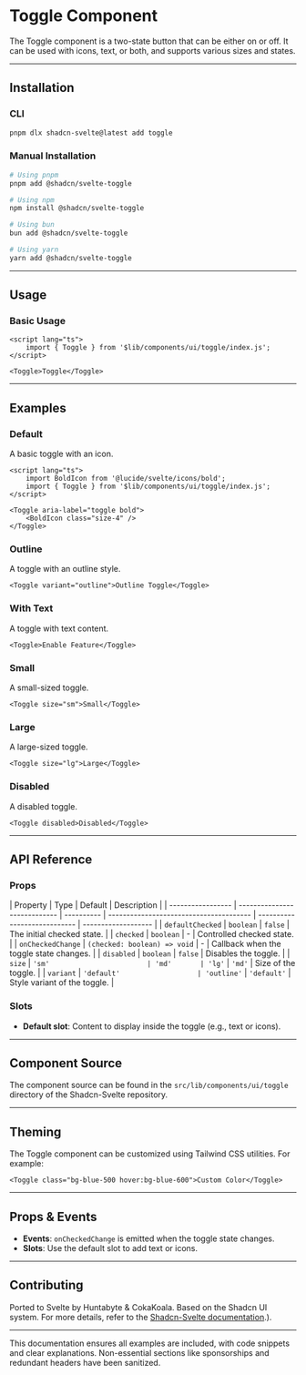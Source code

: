 # Toggle Component

The Toggle component is a two-state button that can be either on or off. It can be used with icons, text, or both, and supports various sizes and states.

---

## Installation

### CLI

```bash
pnpm dlx shadcn-svelte@latest add toggle
```

### Manual Installation

```bash
# Using pnpm
pnpm add @shadcn/svelte-toggle

# Using npm
npm install @shadcn/svelte-toggle

# Using bun
bun add @shadcn/svelte-toggle

# Using yarn
yarn add @shadcn/svelte-toggle
```

---

## Usage

### Basic Usage

```svelte
<script lang="ts">
	import { Toggle } from '$lib/components/ui/toggle/index.js';
</script>

<Toggle>Toggle</Toggle>
```

---

## Examples

### Default

A basic toggle with an icon.

```svelte
<script lang="ts">
	import BoldIcon from '@lucide/svelte/icons/bold';
	import { Toggle } from '$lib/components/ui/toggle/index.js';
</script>

<Toggle aria-label="toggle bold">
	<BoldIcon class="size-4" />
</Toggle>
```

### Outline

A toggle with an outline style.

```svelte
<Toggle variant="outline">Outline Toggle</Toggle>
```

### With Text

A toggle with text content.

```svelte
<Toggle>Enable Feature</Toggle>
```

### Small

A small-sized toggle.

```svelte
<Toggle size="sm">Small</Toggle>
```

### Large

A large-sized toggle.

```svelte
<Toggle size="lg">Large</Toggle>
```

### Disabled

A disabled toggle.

```svelte
<Toggle disabled>Disabled</Toggle>
```

---

## API Reference

### Props

| Property          | Type                         | Default    | Description                             |
| ----------------- | ---------------------------- | ---------- | --------------------------------------- | ---------------------------- | ------------------- |
| `defaultChecked`  | `boolean`                    | `false`    | The initial checked state.              |
| `checked`         | `boolean`                    | -          | Controlled checked state.               |
| `onCheckedChange` | `(checked: boolean) => void` | -          | Callback when the toggle state changes. |
| `disabled`        | `boolean`                    | `false`    | Disables the toggle.                    |
| `size`            | `'sm'                        | 'md'       | 'lg'`                                   | `'md'`                       | Size of the toggle. |
| `variant`         | `'default'                   | 'outline'` | `'default'`                             | Style variant of the toggle. |

### Slots

- **Default slot**: Content to display inside the toggle (e.g., text or icons).

---

## Component Source

The component source can be found in the `src/lib/components/ui/toggle` directory of the Shadcn-Svelte repository.

---

## Theming

The Toggle component can be customized using Tailwind CSS utilities. For example:

```svelte
<Toggle class="bg-blue-500 hover:bg-blue-600">Custom Color</Toggle>
```

---

## Props & Events

- **Events**: `onCheckedChange` is emitted when the toggle state changes.
- **Slots**: Use the default slot to add text or icons.

---

## Contributing

Ported to Svelte by Huntabyte & CokaKoala. Based on the Shadcn UI system. For more details, refer to the [Shadcn-Svelte documentation](https://shadcn-svelte.shadcn.com/).).

---

This documentation ensures all examples are included, with code snippets and clear explanations. Non-essential sections like sponsorships and redundant headers have been sanitized.
